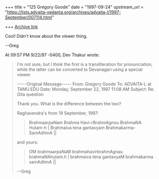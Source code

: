 +++
title = "125 Gregory Goode"
date = "1997-09-24"
upstream_url = "https://lists.advaita-vedanta.org/archives/advaita-l/1997-September/007114.html"

+++
[Archive link](https://lists.advaita-vedanta.org/archives/advaita-l/1997-September/007114.html)

Cool!  Didn't know about the viewer thing.

--Greg

At 09:57 PM 9/22/97 -0400, Dev Thakur wrote:
>I'm not sure, but I think the first is a transliteration for pronunciation,
>while the latter can be converted to Devanagari using a special viewer.
>
>-----Original Message-----
>From: Gregory Goode <goode at DPW.COM>
>To: ADVAITA-L at TAMU.EDU <ADVAITA-L at TAMU.EDU>
>Date: Monday, September 22, 1997 11:08 AM
>Subject: Re: Gita question
>
>
>
>Thank you.  What is the difference between the two?
>
>Raghavendra's from 19 September, 1997:
>
>>  BrahmaarpaNam Brahma Havi-rBrahmAgnou BrahmaNA Hutam-h  |
>>  Brahmaiva tena gantavyam Brahmakarma-SamAdhinA ||
>
>
>and yours:
>
>>OM brahmaarpaNaM brahmahavirbrahmAgnau brahmaNAhutam.h |
>>brahmaiva tena gantavyaM brahmakarma samAdhinA ||
>
>--Greg
>
>

